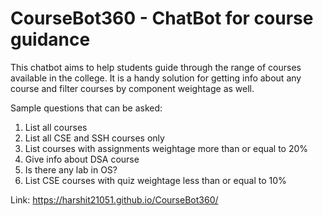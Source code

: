 # CourseBot360 - ChatBot for course guidance

This chatbot aims to help students guide through the range of courses available in the college. It is a handy solution for getting info about any course and filter courses by component weightage as well.

Sample questions that can be asked:

1. List all courses
1. List all CSE and SSH courses only
2. List courses with assignments weightage more than or equal to 20%
3. Give info about DSA course
4. Is there any lab in OS?
5. List CSE courses with quiz weightage less than or equal to 10%

Link: https://harshit21051.github.io/CourseBot360/